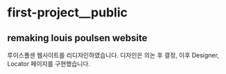 # first-project__public
## remaking louis poulsen website
루이스폴센 웹사이트를 리디자인하였습니다.
 디자인은 의논 후 결정, 이후 Designer, Locator 페이지를 구현했습니다.
